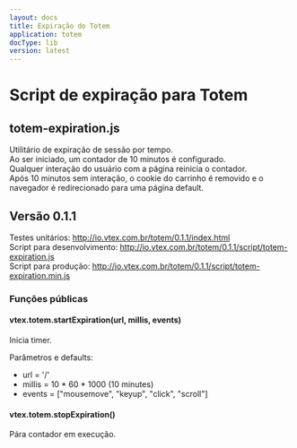 ```yaml
---
layout: docs
title: Expiração do Totem
application: totem
docType: lib
version: latest
---
```


# Script de expiração para Totem 

## totem-expiration.js

Utilitário de expiração de sessão por tempo.  
Ao ser iniciado, um contador de 10 minutos é configurado.  
Qualquer interação do usuário com a página reinicia o contador.  
Após 10 minutos sem interação, o cookie do carrinho é removido e o navegador é redirecionado para uma página default.

## Versão 0.1.1

Testes unitários: http://io.vtex.com.br/totem/0.1.1/index.html  
Script para desenvolvimento: http://io.vtex.com.br/totem/0.1.1/script/totem-expiration.js  
Script para produção: http://io.vtex.com.br/totem/0.1.1/script/totem-expiration.min.js  

### Funções públicas

#### vtex.totem.startExpiration(url, millis, events)

Inicia timer.

Parâmetros e defaults:

- url = '/'
- millis = 10 * 60 * 1000 (10 minutes)
- events = ["mousemove", "keyup", "click", "scroll"]

#### vtex.totem.stopExpiration()

Pára contador em execução.